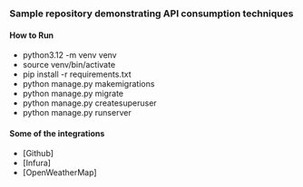 ### Sample repository demonstrating API consumption techniques

#### How to Run
* python3.12 -m venv venv
* source venv/bin/activate
* pip install -r requirements.txt
* python manage.py makemigrations
* python manage.py migrate
* python manage.py createsuperuser
* python manage.py runserver

#### Some of the integrations
* [Github]
* [Infura]
* [OpenWeatherMap]